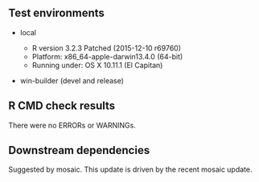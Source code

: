 
## Test environments

* local 
  * R version 3.2.3 Patched (2015-12-10 r69760)
  * Platform: x86_64-apple-darwin13.4.0 (64-bit)
  * Running under: OS X 10.11.1 (El Capitan)
  
* win-builder (devel and release)

## R CMD check results

There were no ERRORs or WARNINGs. 

## Downstream dependencies

Suggested by mosaic.  This update is driven by the recent mosaic update.
